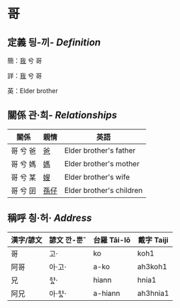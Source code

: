 # 哥
## 定義 딍-끼- _Definition_
簡：[我](member1.md) 兮 哥

詳：[我](member1.md) 兮 哥

英：Elder brother

## 關係 관·희- _Relationships_

關係 | 親情 | 英語
--- | --- | --- 
哥 兮 爸 | [爸](member2.md) | Elder brother's father
哥 兮 媽 | [媽](member3.md) | Elder brother's mother
哥 兮 某 | [嫂](member21.md) | Elder brother's wife
哥 兮 囝 | [孫仔](member22.md) | Elder brother's children


## 稱呼 칑·허· _Address_

漢字/諺文 | 諺文 깐-뿐ˆ | 台羅 Tâi-lô | 戴字 Taiji
--- | --- | --- | --- 
哥 | 고· | ko | koh1 
阿哥 | 아·고· | a-ko | ah3koh1 
兄 | 햐ᇫ· | hiann | hnia1 
阿兄 | 아·햐ᇫ· | a-hiann | ah3hnia1 
